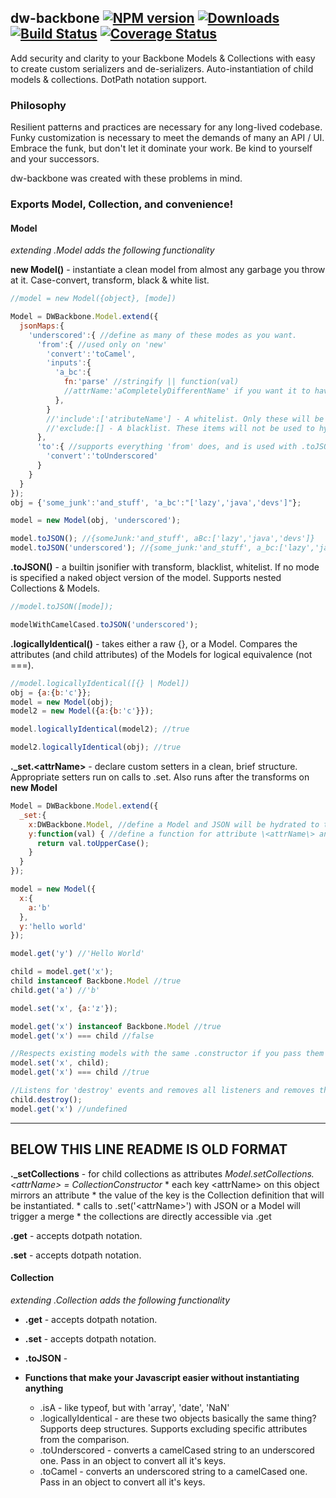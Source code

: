 ## dw-backbone [![NPM version][npm-image]][npm-url] [![Downloads][downloads-image]][npm-url] [![Build Status][travis-image]][travis-url] [![Coverage Status](https://coveralls.io/repos/github/relativityboy/dw-backbone/badge.svg?branch=master)](https://coveralls.io/github/relativityboy/dw-backbone?branch=master)


Add security and clarity to your Backbone Models & Collections with easy to
create custom serializers and de-serializers. Auto-instantiation of child models & collections. DotPath notation support.


### Philosophy
Resilient patterns and practices are necessary for any long-lived codebase. 
Funky customization is necessary to meet the demands of many an API / UI.
Embrace the funk, but don't let it dominate your work. Be kind to yourself 
and your successors.

dw-backbone was created with these problems in mind.

### Exports Model, Collection, and convenience! 
#### Model 
_extending .Model adds the following functionality_

**new Model()** - instantiate a clean model from almost any garbage you throw at it. Case-convert, transform, black & white list.
```javascript
//model = new Model({object}, [mode])

Model = DWBackbone.Model.extend({
  jsonMaps:{
    'underscored':{ //define as many of these modes as you want.
      'from':{ //used only on 'new'
        'convert':'toCamel',
        'inputs':{
          'a_bc':{
            fn:'parse' //stringify || function(val)
            //attrName:'aCompletelyDifferentName' if you want it to have a different name on your model
          }, 
        }
        //'include':['atributeName'] - A whitelist. Only these will be used to hydrate the model
        //'exclude:[] - A blacklist. These items will not be used to hydrate the model
      },
      'to':{ //supports everything 'from' does, and is used with .toJSON calls.
        'convert':'toUnderscored'
      }
    }
  }
});
obj = {'some_junk':'and_stuff', 'a_bc':"['lazy','java','devs']"};

model = new Model(obj, 'underscored');

model.toJSON(); //{someJunk:'and_stuff', aBc:['lazy','java','devs']}
model.toJSON('underscored'); //{some_junk:'and_stuff', a_bc:['lazy','java','devs']}
```


**.toJSON()** - a builtin jsonifier with transform, blacklist, whitelist. If no mode is specified a naked object version 
of the model. Supports nested Collections & Models.
```javascript
//model.toJSON([mode]);

modelWithCamelCased.toJSON('underscored');
```

**.logicallyIdentical()** - takes either a raw {}, or a Model. Compares the attributes (and child attributes) of the 
Models for logical equivalence (not ===).
 
```javascript
//model.logicallyIdentical([{} | Model])
obj = {a:{b:'c'}};
model = new Model(obj);
model2 = new Model({a:{b:'c'}});

model.logicallyIdentical(model2); //true

model2.logicallyIdentical(obj); //true
```

**._set.\<attrName\>** - declare custom setters in a clean, brief structure. Appropriate setters run on calls to .set. 
Also runs after the transforms on **new Model**
````javascript
Model = DWBackbone.Model.extend({
  _set:{    
    x:DWBackbone.Model, //define a Model and JSON will be hydrated to that model.
    y:function(val) { //define a function for attribute \<attrName\> and calls to .set('\<attrName\>') will first pass the value to your function for modification                            
      return val.toUpperCase(); 
    }
  }
});

model = new Model({
  x:{
    a:'b'
  },
  y:'hello world'
});

model.get('y') //'Hello World'

child = model.get('x');
child instanceof Backbone.Model //true
child.get('a') //'b'

model.set('x', {a:'z'});

model.get('x') instanceof Backbone.Model //true
model.get('x') === child //false

//Respects existing models with the same .constructor if you pass them in
model.set('x', child);
model.get('x') === child //true

//Listens for 'destroy' events and removes all listeners and removes the model from .attributes. (un-binds on unset)
child.destroy();
model.get('x') //undefined
````
---
BELOW THIS LINE README IS OLD FORMAT
---
        
**._setCollections** - for child collections as attributes _Model.setCollections.\<attrName\> = CollectionConstructor_
    * each key \<attrName\> on this object mirrors an attribute
    * the value of the key is the Collection definition that will be instantiated.
    * calls to .set('\<attrName\>') with JSON or a Model will trigger a merge
    * the collections are directly accessible via .get
    
**.get** - accepts dotpath notation.

**.set** - accepts dotpath notation.

#### Collection
_extending .Collection adds the following functionality_
* **.get** - accepts dotpath notation.
* **.set** - accepts dotpath notation.
* **.toJSON** - 

* **Functions that make your Javascript easier without instantiating anything**
    * .isA - like typeof, but with 'array', 'date', 'NaN'
    * .logicallyIdentical - are these two objects basically the same thing? Supports deep structures. Supports excluding specific attributes from the comparison.
    * .toUnderscored - converts a camelCased string to an underscored one. Pass in an object to convert all it's keys.
    * .toCamel - converts an underscored string to a camelCased one. Pass in an object to convert all it's keys.


[npm-image]: http://img.shields.io/npm/v/dw-backbone.svg
[npm-url]: https://www.npmjs.com/package/dw-backbone

[downloads-image]: http://img.shields.io/npm/dm/dw-backbone.svg

[travis-image]: https://api.travis-ci.org/relativityboy/dw-backbone.png
[travis-url]: https://travis-ci.org/relativityboy/dw-backbone

